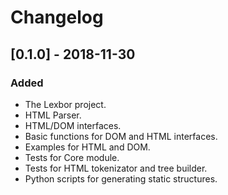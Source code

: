 # Changelog

## [0.1.0] - 2018-11-30
### Added
- The Lexbor project.
- HTML Parser.
- HTML/DOM interfaces.
- Basic functions for DOM and HTML interfaces.
- Examples for HTML and DOM.
- Tests for Core module.
- Tests for HTML tokenizator and tree builder.
- Python scripts for generating static structures.
